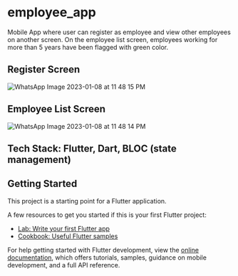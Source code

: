 # employee_app

Mobile App where user can register as employee and view other employees on another screen. On the employee list screen, employees working for more than 5 years have been flagged with green color.

## Register Screen
![WhatsApp Image 2023-01-08 at 11 48 15 PM](https://user-images.githubusercontent.com/54017876/211212337-9b60e19b-9aab-4943-abed-c1ff6e12d291.jpeg)

## Employee List Screen
![WhatsApp Image 2023-01-08 at 11 48 14 PM](https://user-images.githubusercontent.com/54017876/211212316-d4503f55-525e-4929-94eb-59c2e6f2b9e9.jpeg)

## Tech Stack: Flutter, Dart, BLOC (state management)


## Getting Started

This project is a starting point for a Flutter application.

A few resources to get you started if this is your first Flutter project:

- [Lab: Write your first Flutter app](https://docs.flutter.dev/get-started/codelab)
- [Cookbook: Useful Flutter samples](https://docs.flutter.dev/cookbook)

For help getting started with Flutter development, view the
[online documentation](https://docs.flutter.dev/), which offers tutorials,
samples, guidance on mobile development, and a full API reference.
